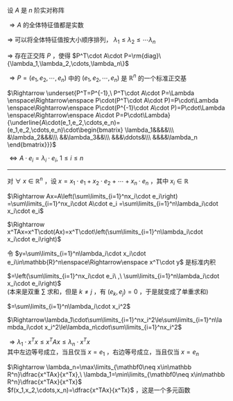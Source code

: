 设 $A$ 是 $n$ 阶实对称阵  
  
$\Rightarrow A$ 的全体特征值都是实数  
  
$\Rightarrow$ 可以将全体特征值按大小顺序排列， $\lambda_1\le\lambda_2\le\cdots\lambda_n$  
  
$\Rightarrow$ 存在正交阵 $P$ ，使得 $P^T\cdot A\cdot P=\rm{diag}\{\lambda_1,\lambda_2,\cdots,\lambda_n\}$  
  
$\Rightarrow P=(e_1,e_2,\cdots,e_n)$ 中的 $(e_1,e_2,\cdots,e_n)$ 是 $\mathbb{R}^n$ 的一个标准正交基  
  
$\Rightarrow \underset{P^T=P^{-1},\ P^T\cdot A\cdot P=\Lambda  
\enspace\Rightarrow\enspace P\cdot(P^T\cdot A\cdot P)=P\cdot\Lambda  
\enspace\Rightarrow\enspace P\cdot(P^{-1}\cdot A\cdot P)=P\cdot\Lambda  
\enspace\Rightarrow\enspace A\cdot P=P\cdot\Lambda}  
{\underline{A\cdot(e_1,e_2,\cdots,e_n)=(e_1,e_2,\cdots,e_n)\cdot\begin{bmatrix}  
\lambda_1&&&&\\\ &\lambda_2&&&\\\ &&\lambda_3&&\\\ &&&\ddots&\\\ &&&&\lambda_n  
\end{bmatrix}}}$  
  
$\Leftrightarrow A\cdot e_i=\lambda_i\cdot e_i,\ 1\le i\le n$  
  
---  
  
对 $\forall\ x\in\mathbb{R}^n$ ，设 $x=x_1\cdot e_1+x_2\cdot e_2+\cdots+x_n\cdot e_n$ ，其中 $x_i\in\mathbb R$  
  
$\Rightarrow Ax=A\left(\sum\limits_{i=1}^nx_i\cdot e_i\right)  
=\sum\limits_{i=1}^nx_i\cdot A\cdot e_i  
=\sum\limits_{i=1}^n\lambda_i\cdot x_i\cdot e_i$  
  
$\Rightarrow x^TAx=x^T\cdot(Ax)=x^T\cdot\left(\sum\limits_{i=1}^n\lambda_i\cdot x_i\cdot e_i\right)$  
  
令 $y=\sum\limits_{i=1}^n\lambda_i\cdot x_i\cdot e_i\in\mathbb{R}^n\enspace\Rightarrow\enspace x^T\cdot y$  是标准内积  
  
$=\left(\sum\limits_{i=1}^nx_i\cdot e_i\ ,\ \sum\limits_{i=1}^n\lambda_i\cdot x_i\cdot e_i\right)$  
(本来是双重 $\sum$ 求和，但是 $k\neq j$ ，有 $(e_k,e_j)=0$ ，于是就变成了单重求和)  
  
$=\sum\limits_{i=1}^n\lambda_i\cdot x_i^2$  
  
$\Rightarrow\lambda_1\cdot\sum\limits_{i=1}^nx_i^2\le\sum\limits_{i=1}^n\lambda_i\cdot x_i^2\le\lambda_n\cdot\sum\limits_{i=1}^nx_i^2$  
  
$\Rightarrow\lambda_1\cdot x^Tx\le x^TAx\le\lambda_n\cdot x^Tx$  
其中左边等号成立，当且仅当 $x=e_1$ ，右边等号成立，当且仅当 $x=e_n$  
  
$\Rightarrow \lambda_n=\max\limits_{\mathbf0\neq x\in\mathbb R^n}\dfrac{x^TAx}{x^Tx},\  
\lambda_1=\min\limits_{\mathbf0\neq x\in\mathbb R^n}\dfrac{x^TAx}{x^Tx}$  
$f(x_1,x_2,\cdots,x_n)=\dfrac{x^TAx}{x^Tx}$ ，这是一个多元函数  
